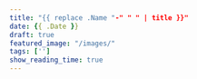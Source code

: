 ```yaml
---
title: "{{ replace .Name "-" " " | title }}"
date: {{ .Date }}
draft: true
featured_image: "/images/"
tags: ['']
show_reading_time: true
---
```


